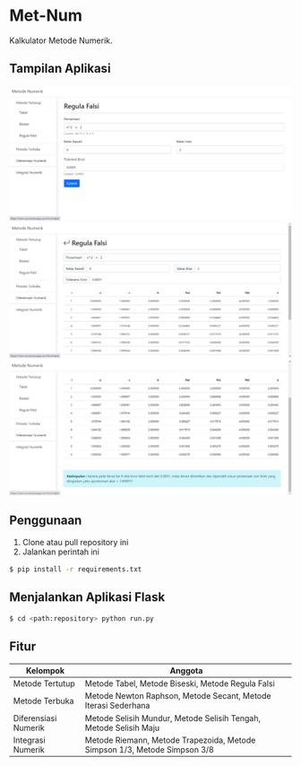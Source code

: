 # Met-Num
Kalkulator Metode Numerik.

## Tampilan Aplikasi

![](/design/design-input-form.PNG)
![](/design/design-result-1.PNG)
![](/design/design-result-2.PNG)

## Penggunaan

1. Clone atau pull repository ini
2. Jalankan perintah ini

```bash
$ pip install -r requirements.txt
```

## Menjalankan Aplikasi Flask

```bash
$ cd <path:repository> python run.py
```

## Fitur

<table>
  <thead>
    <tr>
      <th> Kelompok </th>
      <th> Anggota </th>
    <tr>
  </thead>
  <tbody>
    <tr>
      <td>Metode Tertutup</td>
      <td>Metode Tabel, Metode Biseski, Metode Regula Falsi</td>
    </tr>
    <tr>
      <td>Metode Terbuka</td>
      <td>Metode Newton Raphson, Metode Secant, Metode Iterasi Sederhana</td>
    </tr>
    <tr>
      <td>Diferensiasi Numerik</td>
      <td>Metode Selisih Mundur, Metode Selisih Tengah, Metode Selisih Maju</td>
    </tr>
    <tr>
      <td>Integrasi Numerik</td>
      <td>Metode Riemann, Metode Trapezoida, Metode Simpson 1/3, Metode Simpson 3/8</td>
    </tr>
  <tbody>
</table>


